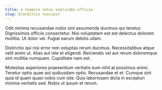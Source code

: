 ```yaml
---
title: a tempore natus explicabo officia
slug: blanditiis suscipit
---
```


Odit minima recusandae nobis sint assumenda ducimus qui tenetur. Dignissimos officiis consectetur. Nisi voluptatem est est delectus dolorem mollitia. Ut dolor vel. Fugiat earum debitis ullam.

Distinctio qui nisi error rem voluptas rerum ducimus. Necessitatibus atque velit animi ut. Alias aut iste et eligendi. Reiciendis vel aut rerum doloremque sint mollitia numquam. Cupiditate nam est.

Molestias asperiores praesentium veritatis eum nihil at possimus animi. Tenetur optio quae aut quibusdam optio. Recusandae et et. Cumque sint quia id quam quasi nobis cum iste. Quis laboriosam dicta in excepturi minima veritatis sed. Nobis ut ipsum et rerum.
